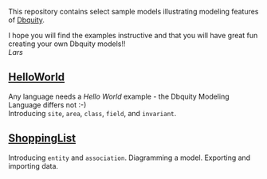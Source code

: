 This repository contains select sample models illustrating modeling features of [Dbquity](https://dbquity.com).

I hope you will find the examples instructive and that you will have great fun creating your own Dbquity models!!  
*Lars*

## [HelloWorld](HelloWorld/README.md)
Any language needs a *Hello World* example - the Dbquity Modeling Language differs not :-)  
Introducing `site`, `area`, `class`, `field`, and `invariant`.

## [ShoppingList](ShoppingList/README.md)
Introducing `entity` and `association`. Diagramming a model. Exporting and importing data.